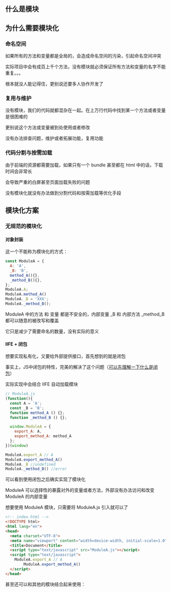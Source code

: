 ## 什么是模块
## 为什么需要模块化

### 命名空间

如果所有的方法和变量都是全局的，会造成命名空间的污染，引起命名空间冲突

实际项目中会有成百上千个方法，没有模块就必须保证所有方法和变量的名字不能重复。。。

根本就没人能记得住，更别说还要多人协作开发了

### 复用与维护

没有模块，我们的代码就都混杂在一起。在上万行代码中找到某一个方法或者变量是很困难的

更别说这个方法或变量被到处使用或者修改

没有办法排查问题，维护或者拓展功能，复用功能

### 代码分割与按需加载

由于前端的资源都需要加载，如果只有一个 bundle 甚至都在 html 中的话，下载时间会非常长

会导致严重的白屏甚至页面加载失败的问题

没有模块化就没有办法做到分割代码和按需加载等优化手段


## 模块化方案
### 无规范的模块化
#### 对象封装

这一个不能称为模块化的方式：

```js
const ModuleA = {
  A: 'A',
  _B: 'B',
  method_A(){},
  _method_B(){},
};
ModuleA.A;
ModuleA.method_A()
ModuleA._B = 'XXX';
ModuleA._method_B();
```

ModuleA 中的方法 和 变量 都是不安全的，内部变量 _B 和 内部方法 _method_B 都可以随意的被改写和覆盖

它只是减少了需要命名的数量，没有实际的意义

#### IIFE + 闭包

想要实现私有化，又要给外部提供接口，首先想到的就是闭包

事实上，JS中闭包的特性，完美的解决了这个问题（<a href="../../灵魂拷问/JS/什么是闭包，闭包的作用是什么.md">可以先理解一下什么是闭包</a>）

实际实现中会结合 IIFE 自动加载模块

```js
// ModuleA.js
(function(){
  const A = 'A';
  const _B = 'B';
  function method_A () {};
  function _method_B () {};

  window.ModuleA = {
    export_A: A,
    export_method_A: method_A
  };
})(window)

ModuleA.export_A // A
ModuleA.export_method_A()
ModuleA._B //undefined
ModuleA._method_B() //error
```

可以看到使用闭包之后确实实现了模块化

ModuleA 可以选择性的暴露对外的变量或者方法，外部没有办法访问和改变 ModuleA 的内部变量

想要使用 ModuleA 模块，只需要将 ModuleA.js 引入就可以了

```html
<!-- index.html -->
<!DOCTYPE html>
<html lang="en">
<head>
  <meta charset="UTF-8">
  <meta name="viewport" content="width=device-width, initial-scale=1.0">
  <title>Document</title>
  <script type="text/javascript" src="ModuleA.js"></script>
  <script type="text/javascript">
    ModuleA.export_A // A
		ModuleA.export_method_A()
  </script>
</head>
```



甚至还可以和其他的模块结合起来使用：

```js

```






